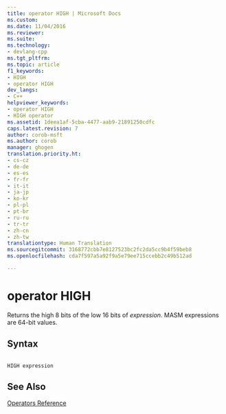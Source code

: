 ```yaml
---
title: operator HIGH | Microsoft Docs
ms.custom: 
ms.date: 11/04/2016
ms.reviewer: 
ms.suite: 
ms.technology:
- devlang-cpp
ms.tgt_pltfrm: 
ms.topic: article
f1_keywords:
- HIGH
- operator HIGH
dev_langs:
- C++
helpviewer_keywords:
- operator HIGH
- HIGH operator
ms.assetid: 1deea1af-5cba-4477-aab9-21891250cdfc
caps.latest.revision: 7
author: corob-msft
ms.author: corob
manager: ghogen
translation.priority.ht:
- cs-cz
- de-de
- es-es
- fr-fr
- it-it
- ja-jp
- ko-kr
- pl-pl
- pt-br
- ru-ru
- tr-tr
- zh-cn
- zh-tw
translationtype: Human Translation
ms.sourcegitcommit: 3168772cbb7e8127523bc2fc2da5cc9b4f59beb8
ms.openlocfilehash: cda7f597a5a92f9a5e79ee715ccebb2c49b512ad

---
```

# operator HIGH
Returns the high 8 bits of the low 16 bits of *expression*. MASM expressions are 64-bit values.  
  
## Syntax  
  
```  
  
HIGH expression  
```  
  
## See Also  
 [Operators Reference](../../assembler/masm/operators-reference.md)


<!--HONumber=Jan17_HO1-->


